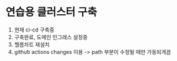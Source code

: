# 연습용 클러스터 구축 

1. 현재 ci-cd 구축중
2. 구축완료, 도메인 인그레스  설정중
3. 헬름차트 재설치
4. github actions changes 이용 -> path 부분이 수정될 때만 가동되게끔